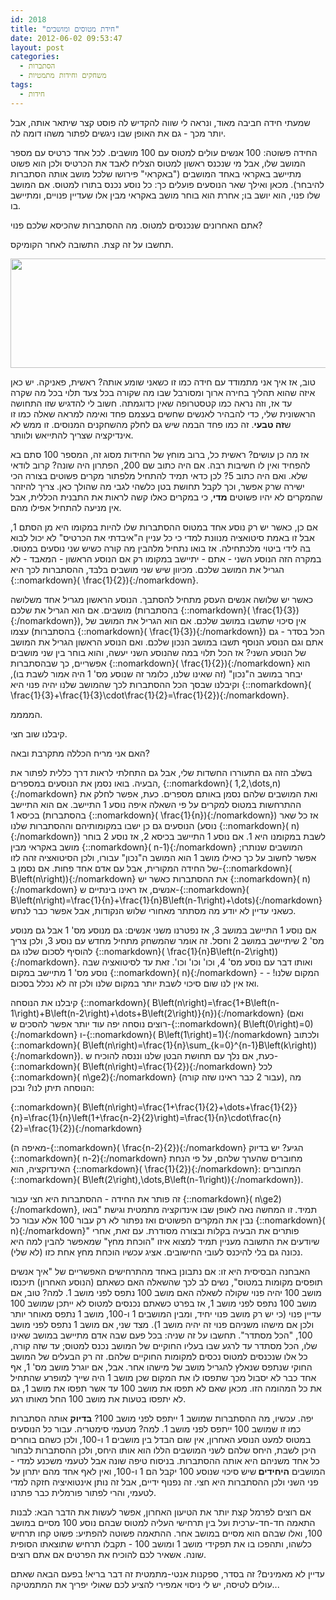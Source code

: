 ```yaml
---
id: 2018
title: "חידת מטוסים ומושבים"
date: 2012-06-02 09:53:47
layout: post
categories: 
  - הסתברות
  - משחקים וחידות מתמטיות
tags: 
  - חידות
---
```

שמעתי חידה חביבה מאוד, ונראה לי שווה להקדיש לה פוסט קצר שיתאר אותה, אבל יותר מכך - גם את האופן שבו ניגשים לפתור משהו דומה לה.

החידה פשוטה: 100 אנשים עולים למטוס עם 100 מושבים. לכל אחד כרטיס עם מספר המושב שלו, אבל מי שנכנס ראשון למטוס הצליח לאבד את הכרטיס ולכן הוא פשוט מתיישב באקראי באחד המושבים ("באקראי" פירושו שלכל מושב אותה הסתברות להיבחר). מכאן ואילך שאר הנוסעים פועלים כך: כל נוסע נכנס בתורו למטוס. אם המושב שלו פנוי, הוא יושב בו; אחרת הוא בוחר מושב באקראי מבין אלו שעדיין פנויים, ומתיישב בו.

אתם האחרונים שנכנסים למטוס. מה ההסתברות שהכיסא שלכם פנוי?

תחשבו על זה קצת. התשובה לאחר הקומיקס.

<a href="http://www.gadial.net/wp-content/uploads/2012/06/seat_selection.png"><img class="alignnone size-full wp-image-2019" title="seat_selection" src="http://www.gadial.net/wp-content/uploads/2012/06/seat_selection.png" alt="" width="740" height="175" /></a>

טוב, אז איך אני מתמודד עם חידה כמו זו כשאני שומע אותה? ראשית, פאניקה. יש כאן איזה שהוא תהליך בחירה ארוך ומסורבל שבו מה שקורה בכל צעד תלוי בכל מה שקרה עד אז, וזה נראה כמו קטסטרופה שאין כדוגמתה. חשוב לי להדגיש שזו התחושה הראשונית שלי, כדי להבהיר לאנשים שחשים בעצמם פחד ואימה למראה שאלה כמו זו ש<strong>זה טבעי</strong>. זה כמו פחד הבמה שיש גם לחלק מהשחקנים המנוסים. זו ממש לא אינדיקציה שצריך להתייאש ולוותר.

אז מה כן עושים? ראשית כל, ברוב מוחץ של החידות מסוג זה, המספר 100 סתם בא להפחיד ואין לו חשיבות רבה. אם היה כתוב שם 200, הפתרון היה שונה? קרוב לודאי שלא. ואם היה כתוב 5? לכן כדאי תמיד להתחיל מלפתור מקרים פשוטים בצורה הכי ישירה שרק אפשר, וכך לקבל תחושת בטן כלשהי לגבי מה שהולך כאן. צריך להיזהר שהמקרים לא יהיו פשוטים <strong>מדי</strong>, כי במקרים כאלו קשה לראות את התבנית הכללית, אבל אין מניעה להתחיל אפילו מהם.

אם כן, כאשר יש רק נוסע אחד במטוס ההסתברות שלו להיות במקומו היא מן הסתם 1, אבל זו באמת סיטואציה מנוונת למדי כי כל עניין ה"איבדתי את הכרטיס" לא יכול לבוא בה לידי ביטוי מלכתחילה. אז בואו נתחיל מלהבין מה קורה כשיש שני נוסעים במטוס. במקרה הזה הנוסע השני - אתם - יתיישב במקומו רק אם הנוסע הראשון - המאבד - לא הגריל את המושב שלכם. מכיוון שיש שני מושבים בלבד, ההסתברות לכך היא {::nomarkdown}\( \frac{1}{2}\){:/nomarkdown}.

כאשר יש שלושה אנשים העסק מתחיל להסתבך. הנוסע הראשון מגריל אחד משלושה מושבים. אם הוא הגריל את שלכם (בהסתברות {::nomarkdown}\( \frac{1}{3}\){:/nomarkdown}), אין סיכוי שתשבו במושב שלכם. אם הוא הגריל את המושב של עצמו (בהסתברות {::nomarkdown}\( \frac{1}{3}\){:/nomarkdown}) הכל בסדר - גם אתם וגם הנוסע הנוסף תשבו במושב הנכון שלכם. ואם הנוסע הראשון הגריל את המושב של הנוסע השני? אז הכל תלוי במה שהנוסע השני יעשה, והוא בוחר בין שני מושבים אפשריים, כך שבהסתברות {::nomarkdown}\( \frac{1}{2}\){:/nomarkdown} הוא יבחר במושב ה"נכון" (זה שאינו שלנו, כלומר זה שנוסע מס' 1 היה אמור לשבת בו), וקיבלנו שבסך הכל ההסתברות לכך שהמושב שלנו יהיה פנוי היא {::nomarkdown}\( \frac{1}{3}+\frac{1}{3}\cdot\frac{1}{2}=\frac{1}{2}\){:/nomarkdown}.

הממממ.

קיבלנו שוב חצי.

האם אני מריח הכללה מתקרבת ובאה?

בשלב הזה גם התעוררו החשדות שלי, אבל גם התחלתי לראות דרך כללית לפתור את הבעיה. בואו נסמן את הנוסעים במספרים, {::nomarkdown}\( 1,2,\dots,n\){:/nomarkdown} ואת המושבים שלהם נסמן באותם מספרים. כעת, אפשר לחלק את ההתרחשות במטוס למקרים על פי השאלה איפה נוסע 1 התיישב. אם הוא התיישב בכיסא 1 (בהסתברות {::nomarkdown}\( \frac{1}{n}\){:/nomarkdown}) אז כל שאר הנוסעים גם כן ישבו במקומותיהם וההסתברות שלנו (נוסע {::nomarkdown}\( n\){:/nomarkdown}) לשבת במקומנו היא 1. אם נוסע 1 התיישב בכיסא 2, אז נוסע 2 בוחר מושב באקראי מבין {::nomarkdown}\( n-1\){:/nomarkdown} המושבים שנותרו; אפשר לחשוב על כך כאילו מושב 1 הוא המושב ה"נכון" עבורו, ולכן הסיטואציה זהה לזו של החידה המקורית, אבל עם אדם אחד פחות. אם נסמן ב-{::nomarkdown}\( B\left(n\right)\){:/nomarkdown} את ההסתברות כאשר יש {::nomarkdown}\( n\){:/nomarkdown} אנשים, אז ראינו בינתיים ש-{::nomarkdown}\( B\left(n\right)=\frac{1}{n}+\frac{1}{n}B\left(n-1\right)+\dots\){:/nomarkdown} כשאני עדיין לא יודע מה מסתתר מאחורי שלוש הנקודות, אבל אפשר כבר לנחש.

אם נוסע 1 התיישב במושב 3, אז נפטרנו משני אנשים: גם מנוסע מס' 1 אבל גם מנוסע מס' 2 שיתיישב במושב 2 וחסל. זה אומר שהמשחק מתחיל מחדש עם נוסע 3, ולכן צריך להוסיף לסכום שלנו גם {::nomarkdown}\( \frac{1}{n}B\left(n-2\right)\){:/nomarkdown}. ואותו דבר עם נוסע מס' 4, וכו' וכו' וכו'. זאת עד לסיטואציה שבה נוסע מס' 1 מתיישב במקום {::nomarkdown}\( n\){:/nomarkdown} - המקום שלנו! - ואז אין לנו שום סיכוי לשבת יותר במקום שלנו ולכן זה לא נכלל בסכום.

קיבלנו את הנוסחה {::nomarkdown}\( B\left(n\right)=\frac{1+B\left(n-1\right)+B\left(n-2\right)+\dots+B\left(2\right)}{n}\){:/nomarkdown} (ואם רוצים נוסחה יפה עוד יותר אפשר להסכים ש-{::nomarkdown}\( B\left(0\right)=0\){:/nomarkdown} ו-{::nomarkdown}\( B\left(1\right)=1\){:/nomarkdown} ולכתוב {::nomarkdown}\( B\left(n\right)=\frac{1}{n}\sum_{k=0}^{n-1}B\left(k\right)\){:/nomarkdown}). כעת, אם נלך עם תחושת הבטן שלנו וננסה להוכיח ש-{::nomarkdown}\( B\left(n\right)=\frac{1}{2}\){:/nomarkdown} לכל {::nomarkdown}\( n\ge2\){:/nomarkdown} (עבור 2 כבר ראינו שזה קורה), מה הנוסחה תיתן לנו? ובכן:

{::nomarkdown}\( B\left(n\right)=\frac{1+\frac{1}{2}+\dots+\frac{1}{2}}{n}=\frac{1}{n}\left(1+\frac{n-2}{2}\right)=\frac{1}{n}\cdot\frac{n}{2}=\frac{1}{2}\){:/nomarkdown}

(מאיפה ה-{::nomarkdown}\( \frac{n-2}{2}\){:/nomarkdown} הגיע? יש בדיוק {::nomarkdown}\( n-2\){:/nomarkdown} מחוברים שהערך שלהם, על פי הנחת האינדוקציה, הוא {::nomarkdown}\( \frac{1}{2}\){:/nomarkdown}: המחוברים {::nomarkdown}\( B\left(2\right),\dots,B\left(n-1\right)\){:/nomarkdown}).

זה פותר את החידה - ההסתברות היא חצי עבור {::nomarkdown}\( n\ge2\){:/nomarkdown}, תמיד. זו המחשה נאה לאופן שבו אינדוקציה מתמטית וגישת "בואו נבין את המקרים הפשוטים ואז נפתור לא רק עבור 100 אלא עבור כל {::nomarkdown}\( n\){:/nomarkdown}" פותרים את הבעיה בקלות ובצורה מסודרת. עם זאת, אחרי שיודעים את התשובה מעניין תמיד למצוא איזו "הוכחת מחץ" שמאפשר להבין למה היא נכונה גם בלי להיכנס לעובי החישובים. אציג עכשיו הוכחת מחץ אחת כזו (לא שלי).

האבחנה הבסיסית היא זו: אם נתבונן באחד מהתרחישים האפשריים של "איך אנשים תופסים מקומות במטוס", נשים לב לכך שהשאלה האם כשאתם (הנוסע האחרון) תיכנסו מושב 100 יהיה פנוי שקולה לשאלה האם מושב 100 נתפס לפני מושב 1. למה? טוב, אם מושב 100 נתפס לפני מושב 1, אז בפרט כשאתם נכנסים למטוס לא ייתכן שמושב 100 עדיין פנוי (כי יש רק מושב פנוי יחיד, ומבין המושבים 1 ו-100, מושב 1 נתפס מאוחר יותר ולכן אם מישהו משניהם פנוי זה יהיה מושב 1). מצד שני, אם מושב 1 נתפס לפני מושב 100, "הכל מסתדר". תחשבו על זה שניה: בכל פעם שבה אדם מתיישב במושב שאינו שלו, הכל מסתדר עד לרגע שבו בעליו החוקיים של המושב נכנס למטוס; עד שזה קורה, כל אלו שנכנסים למטוס נכסים למקומות החוקיים שלהם. זה רק הבעלים של המושב החוקי שנתפס שנאלץ להגריל מושב של מישהו אחר. אבל, אם יוגרל מושב מס' 1, אף אחד כבר לא יסבול מכך שתפסו לו את המקום שכן מושב 1 היה שייך למופרע שהתחיל את כל המהומה הזו. מכאן שאם לא תפסו את מושב 100 עד אשר תפסו את מושב 1, גם לא יתפסו בטעות את מושב 100 החל מאותו רגע.

יפה. עכשיו, מה ההסתברות שמושב 1 ייתפס לפני מושב 100? <strong>בדיוק</strong> אותה הסתברות כמו זו שמושב 100 ייתפס לפני מושב 1. למה? מטעמי סימטריה. עבור כל הנוסעים במטוס למעט הנוסע האחרון, אין שום הבדל בין מושבים 1 ו-100, ולכן כשהם בוחרים היכן לשבת, היחס שלהם לשני המושבים הללו הוא אותו היחס, ולכן ההסתברות לבחור כל אחד משניהם היא אותה ההסתברות. בניסוח טיפה שונה אבל לטעמי משכנע למדי - המושבים <strong>היחידים </strong>שיש סיכוי שנוסע 100 יקבל הם 1 ו-100, ואין לאף אחד מהם יתרון על פני השני ולכן ההסתברות היא חצי. זה נפנוף ידיים, אבל זה נותן אינטואיציה חזקה למדי לטעמי, והרי לפתור פורמלית כבר פתרנו.

אם רוצים לפרמל קצת יותר את הטיעון האחרון, אפשר לעשות את הדבר הבא: לבנות התאמה חד-חד-ערכית ועל בין תרחישי העליה למטוס שבהם נוסע 100 מסיים במושב 100, ואלו שבהם הוא מסיים במושב אחר. ההתאמה פשוטה להפתיע: פשוט קחו תרחיש כלשהו, ותהפכו בו את תפקידי מושב 1 ומושב 100 - תקבלו תרחיש שתוצאתו הסופית שונה. אשאיר לכם להוכיח את הפרטים אם אתם רוצים.

עדיין לא מאמינים? זה בסדר, ספקנות אנטי-מתמטית זה דבר בריא! בפעם הבאה שאתם עולים לטיסה, יש לי ניסוי אמפירי להציע לכם שאולי יפריך את המתמטיקה...

